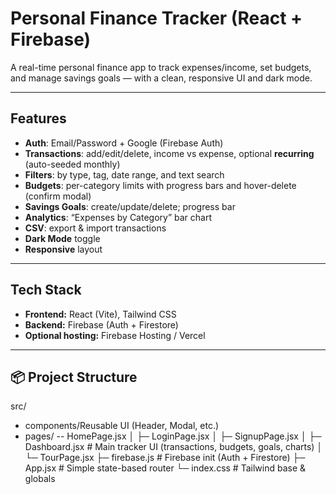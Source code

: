 # Personal Finance Tracker (React + Firebase)

A real-time personal finance app to track expenses/income, set budgets, and manage savings goals — with a clean, responsive UI and dark mode.

---

## Features

- **Auth**: Email/Password + Google (Firebase Auth)
- **Transactions**: add/edit/delete, income vs expense, optional **recurring** (auto-seeded monthly)
- **Filters**: by type, tag, date range, and text search
- **Budgets**: per-category limits with progress bars and hover-delete (confirm modal)
- **Savings Goals**: create/update/delete; progress bar
- **Analytics**: “Expenses by Category” bar chart
- **CSV**: export & import transactions
- **Dark Mode** toggle
- **Responsive** layout

---

## Tech Stack

- **Frontend:** React (Vite), Tailwind CSS
- **Backend:** Firebase (Auth + Firestore)
- **Optional hosting:** Firebase Hosting / Vercel

---

## 📦 Project Structure

src/
- components/Reusable UI (Header, Modal, etc.)
- pages/
-- HomePage.jsx
│ ├─ LoginPage.jsx
│ ├─ SignupPage.jsx
│ ├─ Dashboard.jsx # Main tracker UI (transactions, budgets, goals, charts)
│ └─ TourPage.jsx
├─ firebase.js # Firebase init (Auth + Firestore)
├─ App.jsx # Simple state-based router
└─ index.css # Tailwind base & globals
